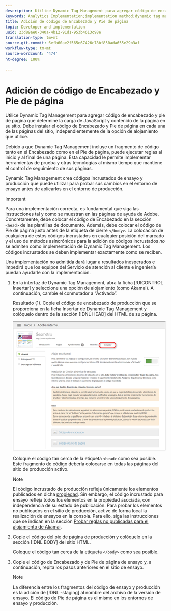 ```yaml
---
description: Utilice Dynamic Tag Management para agregar código de encabezado y pie de página que determine la carga de JavaScript y contenido de la página en su sitio. Debe instalar el código de Encabezado y Pie de página en cada una de las páginas del sitio, independientemente de la opción de alojamiento que utilice.
keywords: Analytics Implementation;implementation method;dynamic tag management;dtm;code;page code;header code;footer code;embed code;embed tab;embed
title: Adición de código de Encabezado y Pie de página
topic: Developer and implementation
uuid: 23d89ae0-340a-4b12-91d1-953b4613c98e
translation-type: tm+mt
source-git-commit: 6efb60ae2f565e67426c78bf830ada655e29b3af
workflow-type: tm+mt
source-wordcount: '474'
ht-degree: 100%

---
```



# Adición de código de Encabezado y Pie de página

Utilice Dynamic Tag Management para agregar código de encabezado y pie de página que determine la carga de JavaScript y contenido de la página en su sitio. Debe instalar el código de Encabezado y Pie de página en cada una de las páginas del sitio, independientemente de la opción de alojamiento que utilice.

Debido a que Dynamic Tag Management incluye un fragmento de código tanto en el Encabezado como en el Pie de página, puede ejecutar reglas al inicio y al final de una página. Esta capacidad le permite implementar herramientas de prueba y otras tecnologías al mismo tiempo que mantiene el control de seguimiento de sus páginas.

Dynamic Tag Management crea códigos incrustados de ensayo y producción que puede utilizar para probar sus cambios en el entorno de ensayo antes de aplicarlos en el entorno de producción.

>[!IMPORTANT]
>
>Para una implementación correcta, es fundamental que siga las instrucciones tal y como se muestran en las páginas de ayuda de Adobe. Concretamente, debe colocar el código de Encabezado en la sección `<head>` de las plantillas de documento. Además, debe colocar el código de Pie de página justo antes de la etiqueta de cierre `</body>`. La colocación de cualquiera de estos códigos incrustados en cualquier posición del marcado y el uso de métodos asincrónicos para la adición de códigos incrustados *no* se admiten como implementación de Dynamic Tag Management. Los códigos incrustados se deben implementar exactamente como se reciben.
>
>Una implementación no admitida dará lugar a resultados inesperados e impedirá que los equipos del Servicio de atención al cliente e ingeniería puedan ayudarle con la implementación.

1. En la interfaz de Dynamic Tag Management, abra la ficha [!UICONTROL Insertar] y seleccione una opción de alojamiento (como Akamai). A continuación, cambie el conmutador a “Activado”.

   Resultado (1). Copie el código de encabezado de producción que se proporciona en la ficha Insertar de Dynamic Tag Management y colóquelo dentro de la sección [!DNL HEAD] del HTML de su página.

   ![](assets/dtm-embed.png)

   Coloque el código tan cerca de la etiqueta `<head>` como sea posible. Este fragmento de código debería colocarse en todas las páginas del sitio de producción activo.

   >[!NOTE]
   >
   >El código incrustado de producción refleja únicamente los elementos publicados en dicha [propiedad](/help/implement/other/dtm/t-create-web-property.md). Sin embargo, el código incrustado para ensayo refleja todos los elementos en la propiedad asociada, con independencia de su estado de publicación. Para probar los elementos no publicados en el sitio de producción, active de forma local la realización de ensayos en la consola. Para ello, siga las instrucciones que se indican en la sección [Probar reglas no publicadas para el alojamiento de Akamai](/help/implement/other/dtm/c-rules/t-test-rules-akamai.md).

1. Copie el código del pie de página de producción y colóquelo en la sección [!DNL BODY] del sitio HTML.

   Coloque el código tan cerca de la etiqueta `</body>` como sea posible.
1. Copie el código de Encabezado y de Pie de página de ensayo y, a continuación, repita los pasos anteriores en el sitio de ensayo.

   >[!NOTE]
   >
   >La diferencia entre los fragmentos del código de ensayo y producción es la adición de [!DNL -staging] al nombre del archivo de la versión de ensayo. El código de Pie de página es el mismo en los entornos de ensayo y producción.

